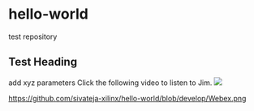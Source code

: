 # hello-world
test repository
## Test Heading
add xyz parameters
Click the following video to listen to Jim.
[![](http://img.youtube.com/vi/dO1rMeYnOmM/0.jpg)](http://www.youtube.com/watch?v=dO1rMeYnOmM "Jim")

https://github.com/sivateja-xilinx/hello-world/blob/develop/Webex.png
